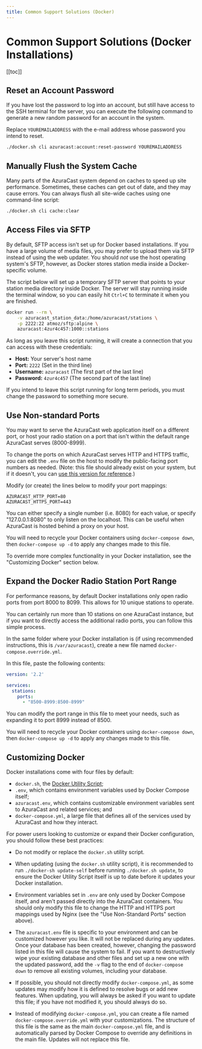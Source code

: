 ```yaml
---
title: Common Support Solutions (Docker)
---
```


# Common Support Solutions (Docker Installations)

[[toc]]

## Reset an Account Password

If you have lost the password to log into an account, but still have access to the SSH terminal for the server, you can
execute the following command to generate a new random password for an account in the system.

Replace `YOUREMAILADDRESS` with the e-mail address whose password you intend to reset.

```bash
./docker.sh cli azuracast:account:reset-password YOUREMAILADDRESS
``` 

## Manually Flush the System Cache

Many parts of the AzuraCast system depend on caches to speed up site performance. Sometimes, these caches can get out of
date, and they may cause errors. You can always flush all site-wide caches using one command-line script:

```bash
./docker.sh cli cache:clear
``` 

## Access Files via SFTP

By default, SFTP access isn't set up for Docker based installations. If you have a large volume of media files, you may 
prefer to upload them via SFTP instead of using the web updater. You should *not* use the host operating system's SFTP,
however, as Docker stores station media inside a Docker-specific volume.

The script below will set up a temporary SFTP server that points to your station media directory inside Docker. The server
will stay running inside the terminal window, so you can easily hit `Ctrl+C` to terminate it when you are finished.

```bash
docker run --rm \
    -v azuracast_station_data:/home/azuracast/stations \
    -p 2222:22 atmoz/sftp:alpine \
    azuracast:4zur4c457:1000::stations
```

As long as you leave this script running, it will create a connection that you can access with these credentials:

* **Host:** Your server's host name
* **Port:** `2222` (Set in the third line)
* **Username:** `azuracast` (The first part of the last line)
* **Password:** `4zur4c457` (The second part of the last line) 

If you intend to leave this script running for long term periods, you must change the password to something more secure.

## Use Non-standard Ports

You may want to serve the AzuraCast web application itself on a different port, or host your radio station on a port that 
isn't within the default range AzuraCast serves (8000-8999).

To change the ports on which AzuraCast serves HTTP and HTTPS traffic, you can edit the `.env` file on the host to modify the public-facing port numbers as needed. (Note: this file should already exist on your system, but if it doesn't, you can [use this version for reference](https://github.com/AzuraCast/AzuraCast/blob/master/.env).)

Modify (or create) the lines below to modify your port mappings:

```
AZURACAST_HTTP_PORT=80
AZURACAST_HTTPS_PORT=443
```

You can either specify a single number (i.e. 8080) for each value, or specify "127.0.0.1:8080" to only listen on the localhost. This can be useful when AzuraCast is hosted behind a proxy on your host.

You will need to recycle your Docker containers using `docker-compose down`, then `docker-compose up -d` to apply any changes made to this file.

To override more complex functionality in your Docker installation, see the "Customizing Docker" section below.

## Expand the Docker Radio Station Port Range

For performance reasons, by default Docker installations only open radio ports from port 8000 to 8099. This allows for 10 unique stations to operate.

You can certainly run more than 10 stations on one AzuraCast instance, but if you want to directly access the additional radio ports, you can follow this simple process.

In the same folder where your Docker installation is (if using recommended instructions, this is `/var/azuracast`), create a new file named `docker-compose.override.yml`.

In this file, paste the following contents:

```yaml
version: '2.2'

services:
  stations:
    ports:
      - "8500-8999:8500-8999"
```

You can modify the port range in this file to meet your needs, such as expanding it to port 8999 instead of 8500.

You will need to recycle your Docker containers using `docker-compose down`, then `docker-compose up -d` to apply any changes made to this file.

## Customizing Docker

Docker installations come with four files by default:

- `docker.sh`, the [Docker Utility Script](https://www.azuracast.com/docker_sh.html);
- `.env`, which contains environment variables used by Docker Compose itself;
- `azuracast.env`, which contains customizable environment variables sent to AzuraCast and related services; and
- `docker-compose.yml`, a large file that defines all of the services used by AzuraCast and how they interact.

For power users looking to customize or expand their Docker configuration, you should follow these best practices:

- Do not modify or replace the `docker.sh` utility script.

- When updating (using the `docker.sh` utility script), it is recommended to run `./docker-sh update-self` before running `./docker.sh update`, to ensure the Docker Utility Script itself is up to date before it updates your Docker installation.

- Environment variables set in `.env` are only used by Docker Compose itself, and aren't passed directly into the AzuraCast containers. You should only modify this file to change the HTTP and HTTPS port mappings used by Nginx (see the "Use Non-Standard Ports" section above).

- The `azuracast.env` file is specific to your environment and can be customized however you like. It will not be replaced during any updates. Once your database has been created, however, changing the password listed in this file will cause the system to fail. If you want to destructively wipe your existing database and other files and set up a new one with the updated password, add the `-v` flag to the end of `docker-compose down` to remove all existing volumes, including your database.

- If possible, you should not directly modify `docker-compose.yml`, as some updates may modify how it is defined to resolve bugs or add new features. When updating, you will always be asked if you want to update this file; if you have not modified it, you should always do so.

- Instead of modifying `docker-compose.yml`, you can create a file named `docker-compose.override.yml` with your customizations. The structure of this file is the same as the main `docker-compose.yml` file, and is automatically parsed by Docker Compose to override any definitions in the main file. Updates will not replace this file.